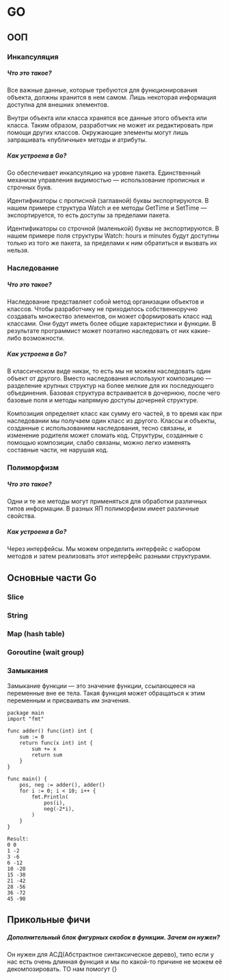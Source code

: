 # GO

## ООП

### Инкапсуляция

##### Что это такое? 

Все важные данные, которые требуются для функционирования объекта, должны хранится в нем самом. Лишь некоторая информация доступна для внешних элементов.

Внутри объекта или класса хранятся все данные этого объекта или класса. Таким образом, разработчик не может их редактировать при помощи других классов. Окружающие элементы могут лишь запрашивать «публичные» методы и атрибуты.

##### Как устроена в Go?

Go обеспечивает инкапсуляцию на уровне пакета. Единственный механизм управления видимостью — использование прописных и строчных букв.

Идентификаторы с прописной (заглавной) буквы экспортируются. В нашем примере структура Watch и ее методы GetTime и SetTime — экспортируется, то есть доступы за пределами пакета.

Идентификаторы со строчной (маленькой) буквы не экспортируются. В нашем примере поля структуры Watch: hours и minutes будут доступны только из того же пакета, за пределами к ним обратиться и вызвать их нельзя.


### Наследование

##### Что это такое? 

Наследование представляет собой метод организации объектов и классов. Чтобы разработчику не приходилось собственноручно создавать множество элементов, он может сформировать класс над классами. Они будут иметь более общие характеристики и функции. В результате программист может поэтапно наследовать от них какие-либо возможности.

##### Как устроена в Go?

В классическом виде никак, то есть мы не можем наследовать один объект от другого. Вместо наследования используют композицию — разделение крупных структур на более мелкие для их последующего объединения. Базовая структура встраивается в дочернюю, после чего базовые поля и методы напрямую доступы дочерней структуре.

Композиция определяет класс как сумму его частей, в то время как при наследовании мы получаем один класс из другого. Классы и объекты, созданные с использованием наследования, тесно связаны, и изменение родителя может сломать код. Структуры, созданные с помощью композиции, слабо связаны, можно легко изменять составные части, не нарушая код. 

### Полиморфизм

##### Что это такое? 

Одни и те же методы могут применяться для обработки различных типов информации. В разных ЯП полиморфизм имеет различные свойства.

##### Как устроена в Go?

Через интерфейсы. Мы можем определить интерфейс с набором методов и затем реализовать этот интерфейс разными структурами.



## Основные части Go


### Slice

### String

### Map (hash table)

### Goroutine (wait group)

### Замыкания

Замыкание функции — это значение функции, ссылающееся на переменные вне ее тела. Такая функция может обращаться к этим переменным и присваивать им значения.

```
package main
import "fmt"

func adder() func(int) int {
    sum := 0
    return func(x int) int {
        sum += x
        return sum
    }
}

func main() {
    pos, neg := adder(), adder()
    for i := 0; i < 10; i++ {
        fmt.Println(
            pos(i),
            neg(-2*i),
        )
    }
}

Result:
0 0
1 -2
3 -6
6 -12
10 -20
15 -30
21 -42
28 -56
36 -72
45 -90

```


## Прикольные фичи

##### Дополнительный блок фигурных скобок в функции. Зачем он нужен?

Он нужен для АСД(Абстрактное синтаксическое дерево), типо если у нас есть очень длинная функция и мы по какой-то причине не можем её декомпозировать. ТО нам помогут {}
